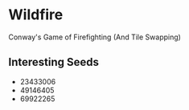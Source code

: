 # Wildfire
Conway's Game of Firefighting (And Tile Swapping)

## Interesting Seeds
 - 23433006
 - 49146405
 - 69922265
